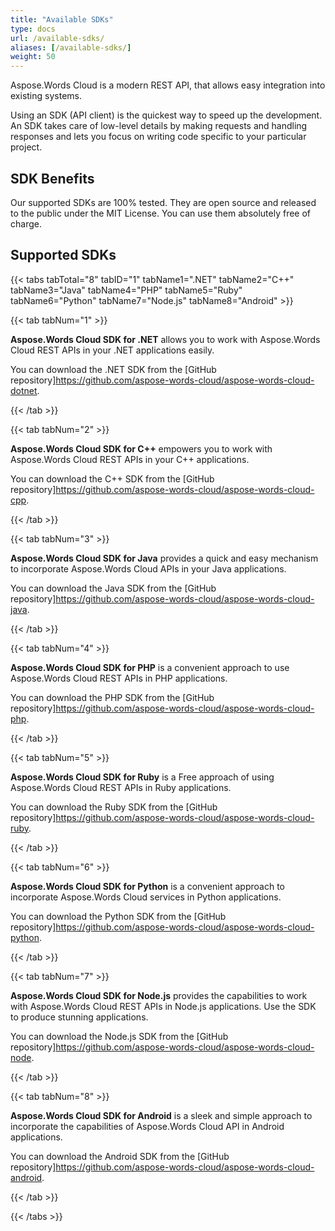 ```yaml
---
title: "Available SDKs"
type: docs
url: /available-sdks/
aliases: [/available-sdks/]
weight: 50
---
```


Aspose.Words Cloud is a modern REST API, that allows easy integration into existing systems.

Using an SDK (API client) is the quickest way to speed up the development. An SDK takes care of low-level details by making requests and handling responses and lets you focus on writing code specific to your particular project.

## SDK Benefits

Our supported SDKs are 100% tested. They are open source and released to the public under the MIT License. You can use them absolutely free of charge.

## Supported SDKs

{{< tabs tabTotal="8" tabID="1" tabName1=".NET" tabName2="C++" tabName3="Java" tabName4="PHP" tabName5="Ruby" tabName6="Python" tabName7="Node.js" tabName8="Android" >}}

{{< tab tabNum="1" >}}

**Aspose.Words Cloud SDK for .NET** allows you to work with Aspose.Words Cloud REST APIs in your .NET applications easily.

You can download the .NET SDK from the [GitHub repository]<https://github.com/aspose-words-cloud/aspose-words-cloud-dotnet>.

{{< /tab >}}

{{< tab tabNum="2" >}}

**Aspose.Words Cloud SDK for C++** empowers you to work with Aspose.Words Cloud REST APIs in your C++ applications.

You can download the C++ SDK from the [GitHub repository]<https://github.com/aspose-words-cloud/aspose-words-cloud-cpp>.

{{< /tab >}}

{{< tab tabNum="3" >}}

**Aspose.Words Cloud SDK for Java** provides a quick and easy mechanism to incorporate Aspose.Words Cloud APIs in your Java applications.

You can download the Java SDK from the [GitHub repository]<https://github.com/aspose-words-cloud/aspose-words-cloud-java>.

{{< /tab >}}

{{< tab tabNum="4" >}}

**Aspose.Words Cloud SDK for PHP** is a convenient approach to use Aspose.Words Cloud REST APIs in PHP applications.

You can download the PHP SDK from the [GitHub repository]<https://github.com/aspose-words-cloud/aspose-words-cloud-php>.

{{< /tab >}}

{{< tab tabNum="5" >}}

**Aspose.Words Cloud SDK for Ruby** is a Free approach of using Aspose.Words Cloud REST APIs in Ruby applications.

You can download the Ruby SDK from the [GitHub repository]<https://github.com/aspose-words-cloud/aspose-words-cloud-ruby>.

{{< /tab >}}

{{< tab tabNum="6" >}}

**Aspose.Words Cloud SDK for Python** is a convenient approach to incorporate Aspose.Words Cloud services in Python applications.

You can download the Python SDK from the [GitHub repository]<https://github.com/aspose-words-cloud/aspose-words-cloud-python>.

{{< /tab >}}

{{< tab tabNum="7" >}}

**Aspose.Words Cloud SDK for Node.js** provides the capabilities to work with Aspose.Words Cloud REST APIs in Node.js applications. Use the SDK to produce stunning applications.

You can download the Node.js SDK from the [GitHub repository]<https://github.com/aspose-words-cloud/aspose-words-cloud-node>.

{{< /tab >}}

{{< tab tabNum="8" >}}

**Aspose.Words Cloud SDK for Android** is a sleek and simple approach to incorporate the capabilities of Aspose.Words Cloud API in Android applications.

You can download the Android SDK from the [GitHub repository]<https://github.com/aspose-words-cloud/aspose-words-cloud-android>.

{{< /tab >}}

{{< /tabs >}}
